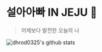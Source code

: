 # 설아아빠 IN JEJU 👋

> 어제보다 발전한 오늘의 나

![dhrod0325's github stats](https://github-readme-stats.vercel.app/api?username=dhrod0325&show_icons=true)

<!--
**dhrod0325/dhrod0325** is a ✨ _special_ ✨ repository because its `README.md` (this file) appears on your GitHub profile.

Here are some ideas to get you started:

- 🔭 I’m currently working on ...
- 🌱 I’m currently learning ...
- 👯 I’m looking to collaborate on ...
- 🤔 I’m looking for help with ...
- 💬 Ask me about ...
- 📫 How to reach me: ...
- 😄 Pronouns: ...
- ⚡ Fun fact: ...
-->
